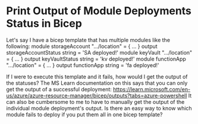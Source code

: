 
# Print Output of Module Deployments Status in Bicep

Let's say I have a bicep template that has multiple modules like the following:
module storageAccount ".../location" = {
 ...
}
output storageAccountStatus string = 'SA deployed!'
module keyVault ".../location" = {
     ...
}
output keyVaultStatus string = 'kv deployed!'
module functionApp ".../location" = {
     ...
}
output functionApp string = 'fa deployed!'

If I were to execute this template and it fails, how would I get the output of the statuses?
The MS Learn documentation on this says that you can only get the output of a successful deployment: https://learn.microsoft.com/en-us/azure/azure-resource-manager/bicep/outputs?tabs=azure-powershell
It can also be cumbersome to me to have to manually get the output of the individual module deployment's output.
Is there an easy way to know which module fails to deploy if you put them all in one bicep template?

        